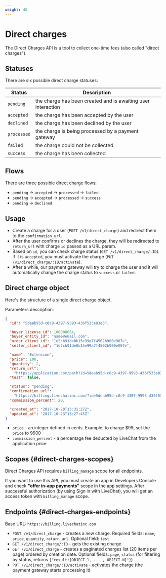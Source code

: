 ```yaml
---
weight: 40
---
```


# Direct charges

The Direct Charges API is a tool to collect one-time fees (also called "direct charges").

## Statuses

There are six possible direct charge statuses:

| Status      | Description                                                  |
| ----------- | ------------------------------------------------------------ |
| `pending`   | the charge has been created and is awaiting user interaction |
| `accepted`  | the charge has been accepted by the user                     |
| `declined`  | the charge has been declined by the user                     |
| `processed` | the charge is being processed by a payment gateway           |
| `failed`    | the charge could not be collected                            |
| `success`   | the charge has been collected                                |

## Flows

There are three possible direct charge flows:

* `pending` -> `accepted` -> `processed` -> `failed`
* `pending` -> `accepted` -> `processed` -> `success`
* `pending` -> `declined`

## Usage

* Create a charge for a user (`POST /v1/direct_charge`) and redirect them to the `confirmation_url`.
* After the user confirms or declines the charge, they will be redirected to `return_url` with charge `id` passed as a URL param.
* Based on `id`, you can check charge status (`GET /v1/direct_charge/:ID`). If it is `accepted`, you must activate the charge (`PUT /v1/direct_charge/:ID/activate`).
* After a while, our payment gateway will try to charge the user and it will automatically change the charge status to `success` or `failed`.

## Direct charge object

Here's the structure of a single direct charge object.

Parameters description:

```json
{
  "id": "5deab95d-c0c9-4397-9593-436f533e83e5",

  "buyer_license_id": 100008664,
  "buyer_entity_id": "name@email.com",
  "order_client_id": "1e2cb91de0b15e99a7f4502b900e907e",
  "seller_client_id": "1e2cb91de0b15e99a7f4502b900e907e",

  "name": "Extension",
  "price": 100,
  "quantity": 2,
  "return_url":
    "https://application.com/path?id=5deab95d-c0c9-4397-9593-436f533e83e5&type=direct_charge",
  "test": false,

  "status": "pending",
  "confirmation_url":
    "https://billing.livechatinc.com/?id=5deab95d-c0c9-4397-9593-436f533e83e5",
  "commission_percent": 20,

  "created_at": "2017-10-20T13:31:27Z",
  "updated_at": "2017-10-23T13:27:45Z"
}
```

* `price` - an integer defined in cents. Example: to charge $99, set the `price` to 9900
* `commission_percent` - a percentage fee deducted by LiveChat from the application price

## Scopes {#direct-charges-scopes}

Direct Charges API requires `billing_manage` scope for all endpoints.

If you want to use this API, you must create an app in Developers Console and check **"offer in-app payments"** scope in the app settings. After successful authorization (by using Sign in with LiveChat), you will get an access token with `billing_manage` scope.

## Endpoints {#direct-charges-endpoints}

Base URL: `https://billing.livechatinc.com`

* `POST /v1/direct_charge` - creates a new charge. Required fields: `name`, `price`, `quantity`, `return_url`. Optional field: `test`
* `GET /v1/direct_charge/:ID` - gets the existing charge
* `GET /v1/direct_charge` - creates a paginated charges list (20 items per page) ordered by creation date. Optional fields: `page`, `status` (for filtering by status, returns `{"result:[OBJECT_1, ... , OBJECT_N]"}`)
* `PUT /v1/direct_charge/:ID/activate` - activates the charge (the payment gateway starts processing it)
